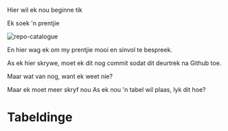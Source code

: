 Hier wil ek nou beginne tik

Ek soek 'n prentjie

![repo-catalogue](https://user-images.githubusercontent.com/50832960/126503451-9b6a80db-602c-4171-a3e3-700e3ba3fe21.PNG)

En hier wag ek om my prentjie mooi en sinvol te bespreek.

As ek hier skrywe, moet ek dit nog commit sodat dit deurtrek na Github toe.

Maar wat van nog, want ek weet nie?

Maar ek moet meer skryf nou
As ek nou 'n tabel wil plaas, lyk dit hoe?
# Tabeldinge


